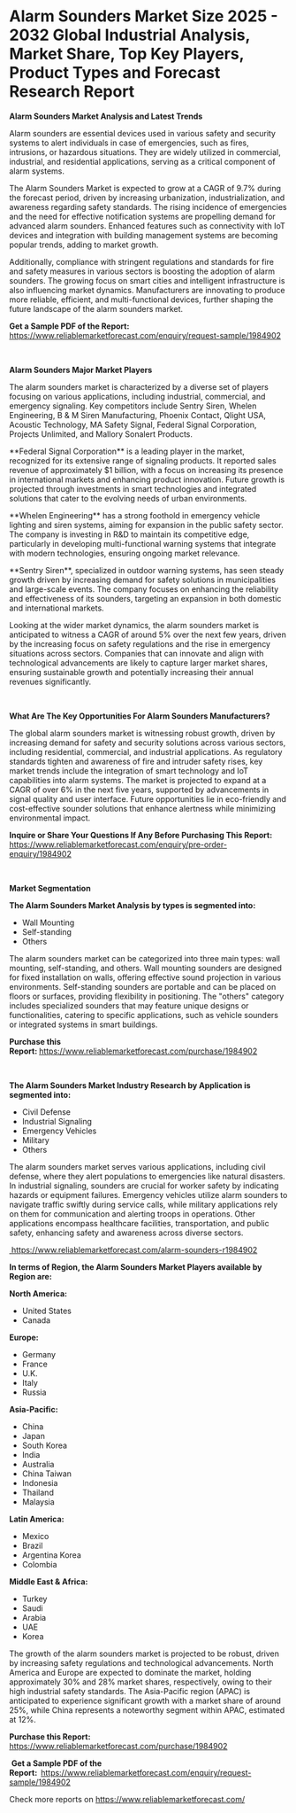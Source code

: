 <p><h1>Alarm Sounders Market Size 2025 - 2032 Global Industrial Analysis, Market Share, Top Key Players, Product Types and Forecast Research Report</h1></p><p><strong>Alarm Sounders Market Analysis and Latest Trends</strong></p>
<p><p>Alarm sounders are essential devices used in various safety and security systems to alert individuals in case of emergencies, such as fires, intrusions, or hazardous situations. They are widely utilized in commercial, industrial, and residential applications, serving as a critical component of alarm systems. </p><p>The Alarm Sounders Market is expected to grow at a CAGR of 9.7% during the forecast period, driven by increasing urbanization, industrialization, and awareness regarding safety standards. The rising incidence of emergencies and the need for effective notification systems are propelling demand for advanced alarm sounders. Enhanced features such as connectivity with IoT devices and integration with building management systems are becoming popular trends, adding to market growth.</p><p>Additionally, compliance with stringent regulations and standards for fire and safety measures in various sectors is boosting the adoption of alarm sounders. The growing focus on smart cities and intelligent infrastructure is also influencing market dynamics. Manufacturers are innovating to produce more reliable, efficient, and multi-functional devices, further shaping the future landscape of the alarm sounders market.</p></p>
<p><strong>Get a Sample PDF of the Report:&nbsp;</strong> <a href="https://www.reliablemarketforecast.com/enquiry/request-sample/1984902?utm_campaign=3049&utm_medium=2&utm_source=Github&utm_content=ia&utm_term=10042025&utm_id=alarm-sounders">https://www.reliablemarketforecast.com/enquiry/request-sample/1984902</a></p>
<p>&nbsp;</p>
<p><strong>Alarm Sounders Major Market Players</strong></p>
<p><p>The alarm sounders market is characterized by a diverse set of players focusing on various applications, including industrial, commercial, and emergency signaling. Key competitors include Sentry Siren, Whelen Engineering, B & M Siren Manufacturing, Phoenix Contact, Qlight USA, Acoustic Technology, MA Safety Signal, Federal Signal Corporation, Projects Unlimited, and Mallory Sonalert Products.</p><p>**Federal Signal Corporation** is a leading player in the market, recognized for its extensive range of signaling products. It reported sales revenue of approximately $1 billion, with a focus on increasing its presence in international markets and enhancing product innovation. Future growth is projected through investments in smart technologies and integrated solutions that cater to the evolving needs of urban environments.</p><p>**Whelen Engineering** has a strong foothold in emergency vehicle lighting and siren systems, aiming for expansion in the public safety sector. The company is investing in R&D to maintain its competitive edge, particularly in developing multi-functional warning systems that integrate with modern technologies, ensuring ongoing market relevance.</p><p>**Sentry Siren**, specialized in outdoor warning systems, has seen steady growth driven by increasing demand for safety solutions in municipalities and large-scale events. The company focuses on enhancing the reliability and effectiveness of its sounders, targeting an expansion in both domestic and international markets.</p><p>Looking at the wider market dynamics, the alarm sounders market is anticipated to witness a CAGR of around 5% over the next few years, driven by the increasing focus on safety regulations and the rise in emergency situations across sectors. Companies that can innovate and align with technological advancements are likely to capture larger market shares, ensuring sustainable growth and potentially increasing their annual revenues significantly.</p></p>
<p>&nbsp;</p>
<p><strong>What Are The Key Opportunities For Alarm Sounders Manufacturers?</strong></p>
<p><p>The global alarm sounders market is witnessing robust growth, driven by increasing demand for safety and security solutions across various sectors, including residential, commercial, and industrial applications. As regulatory standards tighten and awareness of fire and intruder safety rises, key market trends include the integration of smart technology and IoT capabilities into alarm systems. The market is projected to expand at a CAGR of over 6% in the next five years, supported by advancements in signal quality and user interface. Future opportunities lie in eco-friendly and cost-effective sounder solutions that enhance alertness while minimizing environmental impact.</p></p>
<p><strong>Inquire or Share Your Questions If Any Before Purchasing This Report:</strong> <a href="https://www.reliablemarketforecast.com/enquiry/pre-order-enquiry/1984902?utm_campaign=3049&utm_medium=2&utm_source=Github&utm_content=ia&utm_term=10042025&utm_id=alarm-sounders">https://www.reliablemarketforecast.com/enquiry/pre-order-enquiry/1984902</a></p>
<p>&nbsp;</p>
<p><strong>Market Segmentation</strong></p>
<p><strong>The Alarm Sounders Market Analysis by types is segmented into:</strong></p>
<p><ul><li>Wall Mounting</li><li>Self-standing</li><li>Others</li></ul></p>
<p><p>The alarm sounders market can be categorized into three main types: wall mounting, self-standing, and others. Wall mounting sounders are designed for fixed installation on walls, offering effective sound projection in various environments. Self-standing sounders are portable and can be placed on floors or surfaces, providing flexibility in positioning. The "others" category includes specialized sounders that may feature unique designs or functionalities, catering to specific applications, such as vehicle sounders or integrated systems in smart buildings.</p></p>
<p><strong>Purchase this Report:&nbsp;</strong><a href="https://www.reliablemarketforecast.com/purchase/1984902?utm_campaign=3049&utm_medium=2&utm_source=Github&utm_content=ia&utm_term=10042025&utm_id=alarm-sounders">https://www.reliablemarketforecast.com/purchase/1984902</a></p>
<p>&nbsp;</p>
<p><strong>The Alarm Sounders Market Industry Research by Application is segmented into:</strong></p>
<p><ul><li>Civil Defense</li><li>Industrial Signaling</li><li>Emergency Vehicles</li><li>Military</li><li>Others</li></ul></p>
<p><p>The alarm sounders market serves various applications, including civil defense, where they alert populations to emergencies like natural disasters. In industrial signaling, sounders are crucial for worker safety by indicating hazards or equipment failures. Emergency vehicles utilize alarm sounders to navigate traffic swiftly during service calls, while military applications rely on them for communication and alerting troops in operations. Other applications encompass healthcare facilities, transportation, and public safety, enhancing safety and awareness across diverse sectors.</p></p>
<p><a href="https://www.reliablemarketforecast.com/alarm-sounders-r1984902?utm_campaign=3049&utm_medium=2&utm_source=Github&utm_content=ia&utm_term=10042025&utm_id=alarm-sounders">&nbsp;https://www.reliablemarketforecast.com/alarm-sounders-r1984902</a></p>
<p><strong>In terms of Region, the Alarm Sounders Market Players available by Region are:</strong></p>
<p>
    <p> <strong> North America: </strong>
        <ul>
            <li>United States</li>
            <li>Canada</li>
        </ul>
        </p> 
    <p> <strong> Europe: </strong>
        <ul>
            <li>Germany</li>
            <li>France</li>
            <li>U.K.</li>
            <li>Italy</li>
            <li>Russia</li>
        </ul>
        </p> 
    <p> <strong> Asia-Pacific: </strong>
        <ul>
            <li>China</li>
            <li>Japan</li>
            <li>South Korea</li>
            <li>India</li>
            <li>Australia</li>
            <li>China Taiwan</li>
            <li>Indonesia</li>
            <li>Thailand</li>
            <li>Malaysia</li>
        </ul>
        </p> 
    <p> <strong> Latin America: </strong>
        <ul>
            <li>Mexico</li>
            <li>Brazil</li>
            <li>Argentina Korea</li>
            <li>Colombia</li>
        </ul>
        </p> 
    <p> <strong> Middle East & Africa: </strong>
        <ul>
            <li>Turkey</li>
            <li>Saudi</li>
            <li>Arabia</li>
            <li>UAE</li>
            <li>Korea</li>
        </ul>
    </p>
    </p>
<p><p>The growth of the alarm sounders market is projected to be robust, driven by increasing safety regulations and technological advancements. North America and Europe are expected to dominate the market, holding approximately 30% and 28% market shares, respectively, owing to their high industrial safety standards. The Asia-Pacific region (APAC) is anticipated to experience significant growth with a market share of around 25%, while China represents a noteworthy segment within APAC, estimated at 12%.</p></p>
<p><strong>Purchase this Report: </strong><a href="https://www.reliablemarketforecast.com/purchase/1984902?utm_campaign=3049&utm_medium=2&utm_source=Github&utm_content=ia&utm_term=10042025&utm_id=alarm-sounders">https://www.reliablemarketforecast.com/purchase/1984902</a></p>
<p>&nbsp;<strong>Get a Sample PDF of the Report:&nbsp;&nbsp;</strong><a href="https://www.reliablemarketforecast.com/enquiry/request-sample/1984902?utm_campaign=3049&utm_medium=2&utm_source=Github&utm_content=ia&utm_term=10042025&utm_id=alarm-sounders">https://www.reliablemarketforecast.com/enquiry/request-sample/1984902</a></p>
<p><strong></strong></p>
<p>Check more reports on <a href="https://www.reliablemarketforecast.com/?utm_campaign=3049&utm_medium=2&utm_source=Github&utm_content=ia&utm_term=10042025&utm_id=alarm-sounders">https://www.reliablemarketforecast.com/</a></p>